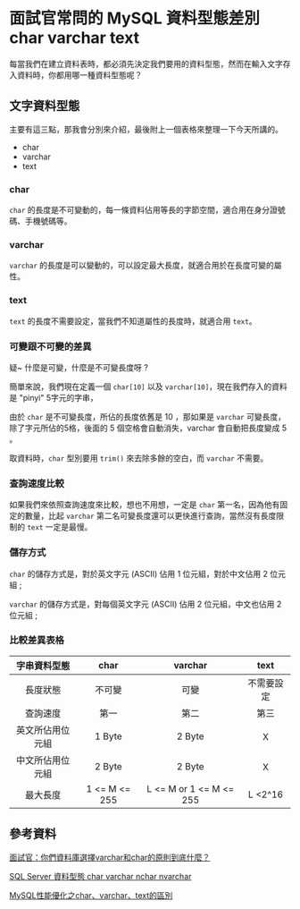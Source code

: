 # 面試官常問的 MySQL 資料型態差別 char varchar text


每當我們在建立資料表時，都必須先決定我們要用的資料型態，然而在輸入文字存入資料時，你都用哪一種資料型態呢？

## 文字資料型態

主要有這三點，那我會分別來介紹，最後附上一個表格來整理一下今天所講的。

* char
* varchar
* text

### char 

```char``` 的長度是不可變動的，每一條資料佔用等長的字節空間，適合用在身分證號碼、手機號碼等。

### varchar

```varchar``` 的長度是可以變動的，可以設定最大長度，就適合用於在長度可變的屬性。

### text

```text``` 的長度不需要設定，當我們不知道屬性的長度時，就適合用 ```text```。

### 可變跟不可變的差異

疑~ 什麼是可變，什麼是不可變長度呀 ?

簡單來說，我們現在定義一個 ```char[10]``` 以及 ```varchar[10]```，現在我們存入的資料是 "pinyi" 5字元的字串，

由於 ```char``` 是不可變長度，所佔的長度依舊是 10 ，那如果是 ```varchar``` 可變長度，除了字元所佔的5格，後面的 5 個空格會自動消失，varchar 會自動把長度變成 5 。

取資料時，```char``` 型別要用 ```trim()``` 來去除多餘的空白，而 ```varchar``` 不需要。 


### 查詢速度比較

如果我們來依照查詢速度來比較，想也不用想，一定是 ```char``` 第一名，因為他有固定的數量，比起 ```varchar``` 第二名可變長度還可以更快進行查詢，當然沒有長度限制的 ```text``` 一定是最慢。

### 儲存方式

```char``` 的儲存方式是，對於英文字元 (ASCII) 佔用 1 位元組，對於中文佔用 2 位元組 ; 

```varchar``` 的儲存方式是，對每個英文字元 (ASCII) 佔用 2 位元組，中文也佔用 2 位元組 ; 


### 比較差異表格

| 字串資料型態 | char | varchar | text | 
| :---: | :---: | :---: | :---: |
| 長度狀態 | 不可變 | 可變 | 不需要設定 | 
| 查詢速度 | 第一 | 第二 | 第三 |
| 英文所佔用位元組 | 1 Byte | 2 Byte | Ｘ  |
| 中文所佔用位元組 | 2 Byte | 2 Byte | Ｘ |
| 最大長度 | 1 <= M <= 255 | L <= M or 1 <= M <= 255 | L <2^16 |



## 參考資料

[面試官：你們資料庫選擇varchar和char的原則到底什麼？](https://kknews.cc/code/ey26lgy.html)

[SQL Server 資料型態 char varchar nchar nvarchar](https://ithelp.ithome.com.tw/articles/10213922)

[MySQL性能優化之char、varchar、text的區別](https://www.twblogs.net/a/5c126982bd9eee5e40bb4de6)
